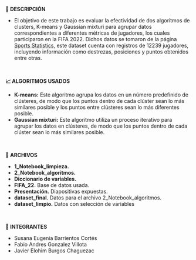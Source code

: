 **📄 DESCRIPCIÓN**

- El objetivo de este trabajo es evaluar la efectividad de dos algoritmos de clusters, K-means y Gaussian mixturi para agrupar datos correspondientes a diferentes métricas de jugadores, los cuales participaron en la FIFA 2022. Dichos datos se tomaron de la página  [Sports Statistics,](https://sports-statistics.com/sports-data/fifa-2022-dataset-csvs/) este dataset cuenta con registros de 12239 jugadores, incluyendo información como destrezas, posiciones y puntos obtenidos entre otras.

</br>

**📈 ALGORITMOS USADOS**

- **K-means:** Este algoritmo agrupa los datos en un número predefinido de clústeres, de modo que los puntos dentro de cada clúster sean lo más similares posible y los puntos entre clústeres sean lo más diferentes posible.
- **Gaussian mixturi:** Este algoritmo utiliza un proceso iterativo para agrupar los datos en clústeres, de modo que los puntos dentro de cada clúster sean lo más similares posible.


</br>

**📂 ARCHIVOS**
-  **1_Notebook_limpieza.**
-  **2_Notebook_algoritmos.**
- **Diccionario de variables.**
- **FIFA_22.** Base de datos usada.
- **Presentación.** Diapositivas expuestas.
- **dataset_final.** Datos para el archivo 2_Notebook_algoritmos. 
- **dataset_limpio.** Datos con selección de variables
  
</br>

**👥 INTEGRANTES**

- Susana Eugenia Barrientos Cortés
- Fabio Andres Gonzalez Villota
- Javier Elohim Burgos Chaguezac
